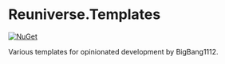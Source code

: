# Reuniverse.Templates

[![NuGet](https://img.shields.io/nuget/vpre/Reuniverse.Templates?style=for-the-badge&logo=nuget)](https://www.nuget.org/packages/Reuniverse.Templates/)

Various templates for opinionated development by BigBang1112.